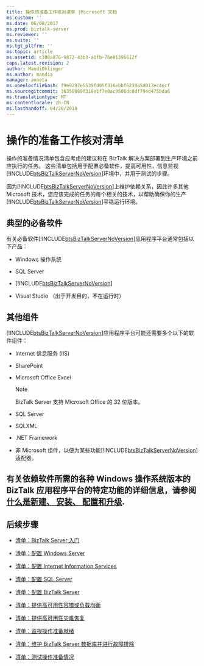 ```yaml
---
title: 操作的准备工作核对清单 |Microsoft 文档
ms.custom: ''
ms.date: 06/08/2017
ms.prod: biztalk-server
ms.reviewer: ''
ms.suite: ''
ms.tgt_pltfrm: ''
ms.topic: article
ms.assetid: c308a876-9872-43b3-a1fb-76e81396612f
caps.latest.revision: 2
author: MandiOhlinger
ms.author: mandia
manager: anneta
ms.openlocfilehash: f9e9297e5539fd95f316ebbf6239a5d017ec4ecf
ms.sourcegitcommit: 36350889f318e1f7e0ac9506dc8df794d475bda6
ms.translationtype: MT
ms.contentlocale: zh-CN
ms.lasthandoff: 04/20/2018
---
```

# <a name="operational-readiness-checklists"></a>操作的准备工作核对清单
操作的准备情况清单包含应考虑的建议和在 BizTalk 解决方案部署到生产环境之前应执行的任务。 这些清单包括用于配置必备软件，提高可用性，信息监视[!INCLUDE[btsBizTalkServerNoVersion](../includes/btsbiztalkservernoversion-md.md)]环境中，并用于测试的步骤。  
  
 因为[!INCLUDE[btsBizTalkServerNoVersion](../includes/btsbiztalkservernoversion-md.md)]上维护依赖关系，因此许多其他 Microsoft 技术，您应该完成的任务的每个相关的技术，以帮助确保你的生产[!INCLUDE[btsBizTalkServerNoVersion](../includes/btsbiztalkservernoversion-md.md)]平稳运行环境。  
  
## <a name="typical-prerequisite-software"></a>典型的必备软件  
 有关必备软件[!INCLUDE[btsBizTalkServerNoVersion](../includes/btsbiztalkservernoversion-md.md)]应用程序平台通常包括以下产品：  
  
-   Windows 操作系统  
  
-   SQL Server 
  
-   [!INCLUDE[btsBizTalkServerNoVersion](../includes/btsbiztalkservernoversion-md.md)]  
  
-   Visual Studio （出于开发目的，不在运行时）  
  
## <a name="additional-components"></a>其他组件  
 [!INCLUDE[btsBizTalkServerNoVersion](../includes/btsbiztalkservernoversion-md.md)]应用程序平台可能还需要多个以下的软件组件：  
  
-   Internet 信息服务 (IIS)  
  
-   SharePoint
  
-   Microsoft Office Excel 
  
    > [!NOTE]  
    >  BizTalk Server 支持 Microsoft Office 的 32 位版本。  
  
-   SQL Server
  
-   SQLXML 
  
-   .NET Framework 
  
-   非 Microsoft 组件，以便为某些功能[!INCLUDE[btsBizTalkServerNoVersion](../includes/btsbiztalkservernoversion-md.md)]适配器。  
  
 有关依赖软件所需的各种 Windows 操作系统版本的 BizTalk 应用程序平台的特定功能的详细信息，请参阅[什么是新建、 安装、 配置和升级](../install-and-config-guides/biztalk-server-what-s-new-installation-configuration-and-upgrade.md).
- 
  
## <a name="next-steps"></a>后续步骤
  
-   [清单：BizTalk Server 入门](http://msdn.microsoft.com/library/37d265cd-c393-46ac-ac21-129a1511359b)  
  
-   [清单：配置 Windows Server](../technical-guides/checklist-configuring-windows-server.md)  
  
-   [清单：配置 Internet Information Services](../technical-guides/checklist-configuring-internet-information-services.md)  
  
-   [清单：配置 SQL Server](~/technical-guides/checklist-configuring-sql-server.md)  
  
-   [清单：配置 BizTalk Server](../technical-guides/checklist-configuring-biztalk-server.md)  
  
-   [清单：提供高可用性容错或负载均衡](../technical-guides/checklist-providing-high-availability-with-fault-tolerance-or-load-balancing.md)  
  
-   [清单：提供高可用性灾难恢复](../technical-guides/checklist-increasing-availability-with-disaster-recovery.md)  
  
-   [清单：监视操作准备就绪](../technical-guides/checklist-monitoring-operational-readiness.md)  
  
-   [清单：维护 BizTalk Server 数据库并进行故障排除](~/technical-guides/checklist-maintaining-and-troubleshooting-biztalk-server-databases.md)  
  
-   [清单：测试操作准备情况](../technical-guides/checklist-testing-operational-readiness.md)